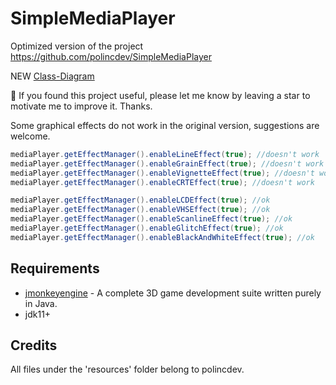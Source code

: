 # SimpleMediaPlayer

Optimized version of the project https://github.com/polincdev/SimpleMediaPlayer

NEW [Class-Diagram](images/smp-class-diagram-2.jpg)

🔔 If you found this project useful, please let me know by leaving a star to motivate me to improve it. Thanks.

Some graphical effects do not work in the original version, suggestions are welcome.

```java
mediaPlayer.getEffectManager().enableLineEffect(true); //doesn't work
mediaPlayer.getEffectManager().enableGrainEffect(true); //doesn't work
mediaPlayer.getEffectManager().enableVignetteEffect(true); //doesn't work
mediaPlayer.getEffectManager().enableCRTEffect(true); //doesn't work

mediaPlayer.getEffectManager().enableLCDEffect(true); //ok
mediaPlayer.getEffectManager().enableVHSEffect(true); //ok
mediaPlayer.getEffectManager().enableScanlineEffect(true); //ok
mediaPlayer.getEffectManager().enableGlitchEffect(true); //ok
mediaPlayer.getEffectManager().enableBlackAndWhiteEffect(true); //ok
```

## Requirements
- [jmonkeyengine](https://github.com/jMonkeyEngine/jmonkeyengine) - A complete 3D game development suite written purely in Java.
- jdk11+

## Credits
All files under the 'resources' folder belong to polincdev.
